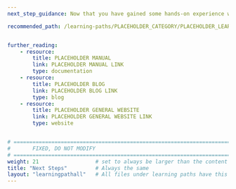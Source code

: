 ```yaml
---
next_step_guidance: Now that you have gained some hands-on experience with the data formats and workflows associated with attestation for confidential computing, you may wish to explore some additional resources and specifications, which go into greater detail on some of the individual aspects. TODO: structure the resources

recommended_path: /learning-paths/PLACEHOLDER_CATEGORY/PLACEHOLDER_LEARNING_PATH/


further_reading:
    - resource:
        title: PLACEHOLDER MANUAL
        link: PLACEHOLDER MANUAL LINK
        type: documentation
    - resource:
        title: PLACEHOLDER BLOG
        link: PLACEHOLDER BLOG LINK
        type: blog
    - resource:
        title: PLACEHOLDER GENERAL WEBSITE
        link: PLACEHOLDER GENERAL WEBSITE LINK
        type: website


# ================================================================================
#       FIXED, DO NOT MODIFY
# ================================================================================
weight: 21                  # set to always be larger than the content in this path, and one more than 'review'
title: "Next Steps"         # Always the same
layout: "learningpathall"   # All files under learning paths have this same wrapper
---
```

